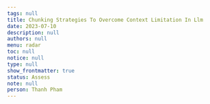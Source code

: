 ```yaml
---
tags: null
title: Chunking Strategies To Overcome Context Limitation In Llm
date: 2023-07-10
description: null
authors: null
menu: radar
toc: null
notice: null
type: null
show_frontmatter: true
status: Assess
note: null
person: Thanh Pham
---
```


